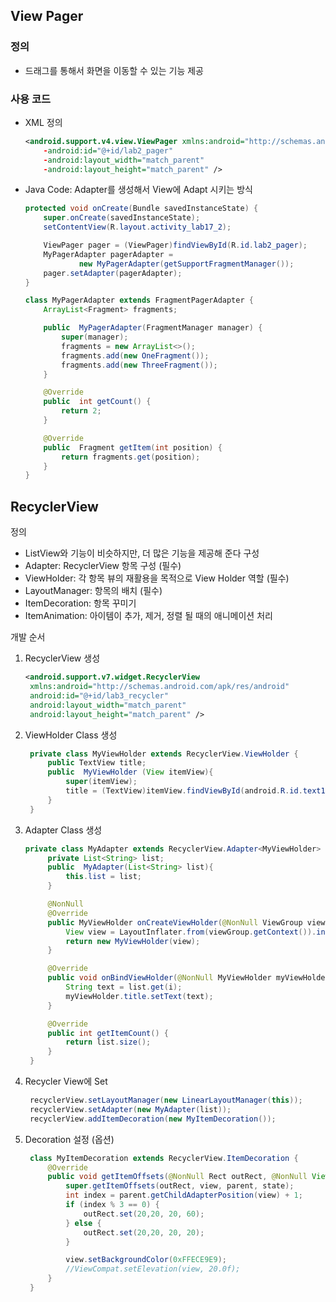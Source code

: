 ## View Pager
### 정의
- 드래그를 통해서 화면을 이동할 수 있는 기능 제공

### 사용 코드
- XML 정의
   ```xml
   <android.support.v4.view.ViewPager xmlns:android="http://schemas.android.com/apk/res/android"
       -android:id="@+id/lab2_pager"
       -android:layout_width="match_parent"
       -android:layout_height="match_parent" />
   ```
- Java Code: Adapter를 생성해서 View에 Adapt 시키는 방식
   ```java
   protected void onCreate(Bundle savedInstanceState) {
       super.onCreate(savedInstanceState);
       setContentView(R.layout.activity_lab17_2);
   
       ViewPager pager = (ViewPager)findViewById(R.id.lab2_pager);
       MyPagerAdapter pagerAdapter =
               new MyPagerAdapter(getSupportFragmentManager());
       pager.setAdapter(pagerAdapter);
   }
   
   class MyPagerAdapter extends FragmentPagerAdapter {
       ArrayList<Fragment> fragments;
   
       public  MyPagerAdapter(FragmentManager manager) {
           super(manager);
           fragments = new ArrayList<>();
           fragments.add(new OneFragment());
           fragments.add(new ThreeFragment());
       }
   
       @Override
       public  int getCount() {
           return 2;
       }
   
       @Override
       public  Fragment getItem(int position) {
           return fragments.get(position);
       }
   }
   ```

## RecyclerView
정의
- ListView와 기능이 비슷하지만, 더 많은 기능을 제공해 준다
구성
- Adapter: RecyclerView 항목 구성 (필수)
- ViewHolder: 각 항목 뷰의 재활용을 목적으로 View Holder 역할 (필수)
- LayoutManager: 항목의 배치 (필수)
- ItemDecoration: 항목 꾸미기
- ItemAnimation: 아이템이 추가, 제거, 정렬 될 때의 애니메이션 처리

개발 순서
1. RecyclerView 생성
   ```xml
   <android.support.v7.widget.RecyclerView
    xmlns:android="http://schemas.android.com/apk/res/android"
    android:id="@+id/lab3_recycler"
    android:layout_width="match_parent"
    android:layout_height="match_parent" />
   ```
2. ViewHolder Class 생성
   ```java
    private class MyViewHolder extends RecyclerView.ViewHolder {
        public TextView title;
        public  MyViewHolder (View itemView){
            super(itemView);
            title = (TextView)itemView.findViewById(android.R.id.text1);
        }
    }
   ```
3. Adapter Class 생성
   ```java
   private class MyAdapter extends RecyclerView.Adapter<MyViewHolder> {
        private List<String> list;
        public  MyAdapter(List<String> list){
            this.list = list;
        }

        @NonNull
        @Override
        public MyViewHolder onCreateViewHolder(@NonNull ViewGroup viewGroup, int i) {
            View view = LayoutInflater.from(viewGroup.getContext()).inflate(android.R.layout.simple_list_item_1, viewGroup, false);
            return new MyViewHolder(view);
        }

        @Override
        public void onBindViewHolder(@NonNull MyViewHolder myViewHolder, int i) {
            String text = list.get(i);
            myViewHolder.title.setText(text);
        }

        @Override
        public int getItemCount() {
            return list.size();
        }
    }
   ```

4. Recycler View에 Set
   ```java
    recyclerView.setLayoutManager(new LinearLayoutManager(this));
    recyclerView.setAdapter(new MyAdapter(list));
    recyclerView.addItemDecoration(new MyItemDecoration());
   ```

5. Decoration 설정 (옵션)
   ```java
    class MyItemDecoration extends RecyclerView.ItemDecoration {
        @Override
        public void getItemOffsets(@NonNull Rect outRect, @NonNull View view, @NonNull RecyclerView parent, @NonNull RecyclerView.State state) {
            super.getItemOffsets(outRect, view, parent, state);
            int index = parent.getChildAdapterPosition(view) + 1;
            if (index % 3 == 0) {
                outRect.set(20,20, 20, 60);
            } else {
                outRect.set(20,20, 20, 20);
            }

            view.setBackgroundColor(0xFFECE9E9);
            //ViewCompat.setElevation(view, 20.0f);
        }
    }
   ```